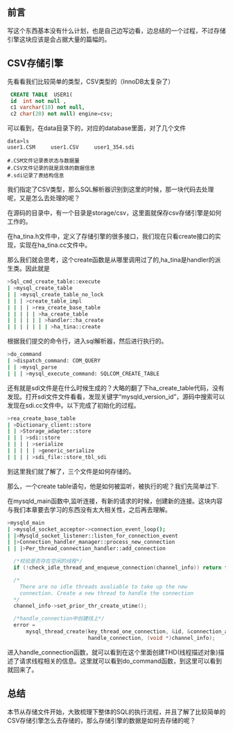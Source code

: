 ## 前言
写这个东西基本没有什么计划，也是自己边写边看，边总结的一个过程，不过存储引擎这块应该是会占据大量的篇幅的。

## CSV存储引擎
先看看我们比较简单的类型，CSV类型的（InnoDB太复杂了）
```sql
 CREATE TABLE  USER1(
 id  int not null ,
 c1 varchar(10) not null,
 c2 char(20) not null) engine=csv;
```
可以看到，在data目录下的，对应的database里面，对了几个文件
```
data>ls
user1.CSM     user1.CSV     user1_354.sdi

#.CSM文件记录表状态与数据量
#.CSV文件记录的就是具体的数据信息
#.sdi记录了表结构信息
```


我们指定了CSV类型，那么SQL解析器识别到这里的时候，那一块代码去处理呢，又是怎么去处理的呢？

在源码的目录中，有一个目录是storage/csv，这里面就保存csv存储引擎是如何工作的。

在ha_tina.h文件中，定义了存储引擎的很多接口，我们现在只看create接口的实现，实现在ha_tina.cc文件中。

那么我们就会思考，这个create函数是从哪里调用过了的,ha_tina是handler的派生类。因此就是
```bash
>Sql_cmd_create_table::execute
| >mysql_create_table
| | >mysql_create_table_no_lock
| | | >create_table_impl
| | | | >rea_create_base_table
| | | | | >ha_create_table
| | | | | | >handler::ha_create
| | | | | | | >ha_tina::create
```
根据我们提交的命令行，进入sql解析器，然后进行执行的。
```bash
>do_command
| >dispatch_command: COM_QUERY
| | >mysql_parse
| | | >mysql_execute_command: SQLCOM_CREATE_TABLE
```

还有就是sdi文件是在什么时候生成的？大略的翻了下ha_create_table代码，没有发现。打开sdi文件文件看看，发现关键字“mysqld_version_id”，源码中搜索可以发现在sdi.cc文件中。以下完成了初始化的过程。
```bash
>rea_create_base_table
| >Dictionary_client::store
| | >Storage_adapter::store
| | | >sdi::store
| | | | >serialize
| | | | | >generic_serialize
| | | | >sdi_file::store_tbl_sdi
```
到这里我们就了解了，三个文件是如何存储的。

那么，一个create table语句，他是如何被监听，被执行的呢？我们先简单过下.

在mysqld_main函数中,监听连接，有新的请求的时候，创建新的连接。这块内容与我们本章要去学习的东西没有太大相关性，之后再去理解。
```bash
>mysqld_main
| >mysqld_socket_acceptor->connection_event_loop();
| |>Mysqld_socket_listener::listen_for_connection_event
| |>Connection_handler_manager::process_new_connection
| | |>Per_thread_connection_handler::add_connection
```

```C
  /*校验是否存在空闲的线程*/
  if (!check_idle_thread_and_enqueue_connection(channel_info)) return false;

  /*
    There are no idle threads avaliable to take up the new
    connection. Create a new thread to handle the connection
  */
  channel_info->set_prior_thr_create_utime();

  /*handle_connection中创建线上*/
  error =
      mysql_thread_create(key_thread_one_connection, &id, &connection_attrib,
                          handle_connection, (void *)channel_info);
```
进入handle_connection函数，就可以看到在这个里面创建THD(线程描述对象)描述了请求线程相关的信息。这里就可以看到do_command函数，到这里可以看到就回来了。


## 总结
本节从存储文件开始，大致梳理下整体的SQL的执行流程，并且了解了比较简单的CSV存储引擎怎么去存储的，那么存储引擎的数据是如何去存储的呢？